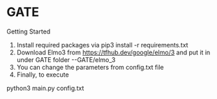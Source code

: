 # GATE

Getting Started

1) Install required packages via
pip3 install -r requirements.txt
2) Download Elmo3 from https://tfhub.dev/google/elmo/3 and put it in under GATE folder
 --GATE/elmo_3
3) You can change the parameters from config.txt file
4) Finally, to execute

python3 main.py config.txt
